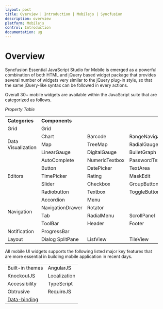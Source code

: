 ```yaml
---
layout: post
title: Overview | Introduction | Mobilejs | Syncfusion
description: overview
platform: Mobilejs
control: Introduction
documentation: ug
---
```



# Overview

Syncfusion Essential JavaScript Studio for Mobile is emerged as a powerful combination of both HTML and jQuery based widget package that provides several number of widgets very similar to the jQuery plug-in style, so that the same jQuery-like syntax can be followed in every actions.

Overall 30+ mobile widgets are available within the JavaScript suite that are categorized as follows.

_Property Table_

<table>
<tr>
<td>
<b>Categories</b></td><td colspan = "3">
<b>Components</b></td></tr>
<tr>
<td>
Grid</td><td colspan = "3">
Grid</td></tr>
<tr>
<td rowspan = "3">
Data Visualization</td><td>
Chart</td><td>
Barcode</td><td>
RangeNavigator</td></tr>
<tr>
<td>
Map</td><td>
TreeMap</td><td>
RadialGauge</td></tr>
<tr>
<td>
LinearGauge</td><td>
DigitalGauge</td><td>
BulletGraph</td></tr>
<tr>
<td rowspan = "5">
Editors</td><td>
AutoComplete</td><td>
NumericTextbox</td><td>
PasswordTextbox</td></tr>
<tr>
<td>
Button</td><td>
DatePicker</td><td>
TextArea</td></tr>
<tr>
<td>
TimePicker</td><td>
Rating</td><td>
MaskEdit</td></tr>
<tr>
<td>
Slider</td><td>
Checkbox</td><td>
GroupButton</td></tr>
<tr>
<td>
Radiobutton</td><td>
Textbox</td><td>
ToggleButton</td></tr>
<tr>
<td rowspan = "4">
Navigation</td><td>
Accordion</td><td>
Menu</td><td>
</td></tr>
<tr>
<td>
NavigationDrawer</td><td>
Rotator</td><td>
</td></tr>
<tr>
<td>
Tab</td><td>
RadialMenu</td><td>
ScrollPanel</td></tr>
<tr>
<td>
ToolBar</td><td>
Header</td><td>
Footer</td></tr>
<tr>
<td>
Notification</td><td>
ProgressBar</td><td colspan = "2">
</td></tr>
<tr>
<td>
Layout</td><td>
Dialog SplitPane</td><td>
ListView</td><td>
TileView</td></tr>
</table>
All mobile UI widgets supports the following listed major key features that are more essential in building mobile application in recent days.

<table>
<tr>
<td>
Built-in themes</td><td>
AngularJS</td></tr>
<tr>
<td>
KnockoutJS</td><td>
Localization</td></tr>
<tr>
<td>
Accessibility</td><td>
TypeScript</td></tr>
<tr>
<td>
Obtrusive</td><td>
RequireJS</td></tr>
<tr>
<td>
<a href=http://help.syncfusion.com/js/datamanager/data-binding>Data-binding</a></td><td>
</td></tr>
</table>



